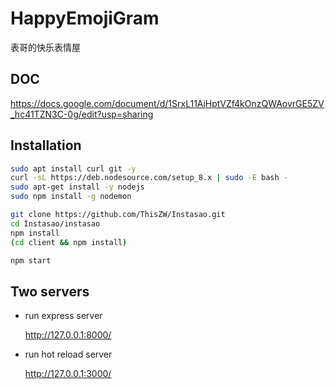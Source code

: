 # HappyEmojiGram

表哥的快乐表情屋

## DOC

<https://docs.google.com/document/d/1SrxL11AjHptVZf4kOnzQWAovrGE5ZV_hc41TZN3C-0g/edit?usp=sharing>

## Installation

```bash
sudo apt install curl git -y
curl -sL https://deb.nodesource.com/setup_8.x | sudo -E bash -
sudo apt-get install -y nodejs
sudo npm install -g nodemon

git clone https://github.com/ThisZW/Instasao.git
cd Instasao/instasao
npm install
(cd client && npm install)

npm start
```

## Two servers

* run express server

    http://127.0.0.1:8000/

* run hot reload server

    http://127.0.0.1:3000/
